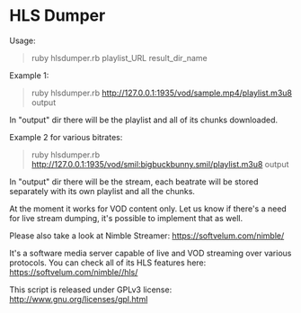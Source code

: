 HLS Dumper
=======

Usage:
> ruby hlsdumper.rb playlist_URL result_dir_name

Example 1:
> ruby hlsdumper.rb http://127.0.0.1:1935/vod/sample.mp4/playlist.m3u8 output

In "output" dir there will be the playlist and all of its chunks downloaded.

Example 2 for various bitrates:
> ruby hlsdumper.rb http://127.0.0.1:1935/vod/smil:bigbuckbunny.smil/playlist.m3u8 output

In "output" dir there will be the stream, each beatrate will be stored separately with its own playlist and all the chunks.

At the moment it works for VOD content only. Let us know if there's a need for live stream dumping, it's possible to implement that as well.



Please also take a look at Nimble Streamer: https://softvelum.com/nimble/

It's a software media server capable of live and VOD streaming over various protocols. You can check all of its HLS features here: https://softvelum.com/nimble//hls/


This script is released under GPLv3 license: http://www.gnu.org/licenses/gpl.html

